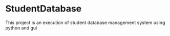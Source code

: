 # StudentDatabase
This project is an execution of student database management system using python and gui
